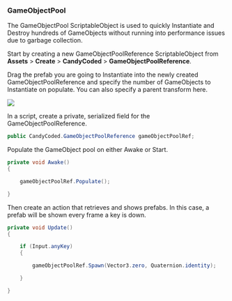 ### GameObjectPool

The GameObjectPool ScriptableObject is used to quickly Instantiate and Destroy hundreds of GameObjects without running into performance issues due to garbage collection.

Start by creating a new GameObjectPoolReference ScriptableObject from **Assets** > **Create** > **CandyCoded** > **GameObjectPoolReference**.

Drag the prefab you are going to Instantiate into the newly created GameObjectPoolReference and specify the number of GameObjects to Instantiate on populate. You can also specify a parent transform here.

![](https://i.imgur.com/yDf5zHK.png)

In a script, create a private, serialized field for the GameObjectPoolReference.

```csharp
public CandyCoded.GameObjectPoolReference gameObjectPoolRef;
```

Populate the GameObject pool on either Awake or Start.

```csharp
private void Awake()
{

    gameObjectPoolRef.Populate();

}
```

Then create an action that retrieves and shows prefabs. In this case, a prefab will be shown every frame a key is down.

```csharp
private void Update()
{

    if (Input.anyKey)
    {

        gameObjectPoolRef.Spawn(Vector3.zero, Quaternion.identity);

    }

}
```
